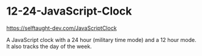 # 12-24-JavaScript-Clock

https://selftaught-dev.com/JavaScriptClock

A JavaScript clock with a 24 hour (military time mode) and a 12 hour mode. It also tracks the day of the week.
